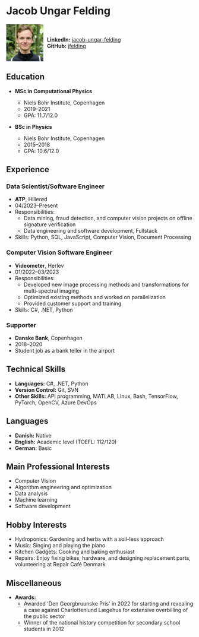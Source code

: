 <h1>Jacob Ungar Felding</h1>
<div style="display: flex; align-items: center;">
  <img src="picture.jpeg" alt="Profile Picture" width="100" />
  <div style="margin-left: 10px; flex-grow: 1;">
    <strong>LinkedIn:</strong> <a href="https://www.linkedin.com/in/jacob-ungar-felding/">jacob-ungar-felding</a><br>
    <strong>GitHub:</strong> <a href="https://github.com/jfelding">jfelding</a>
  </div>
</div>


## Education
- **MSc in Computational Physics**
  - Niels Bohr Institute, Copenhagen
  - 2019–2021
  - GPA: 11.7/12.0
  
- **BSc in Physics**
  - Niels Bohr Institute, Copenhagen
  - 2015–2018
  - GPA: 10.6/12.0

## Experience
### Data Scientist/Software Engineer
- **ATP**, Hillerød
- 04/2023–Present
- Responsibilities:
  - Data mining, fraud detection, and computer vision projects on offline signature verification
  - Data engineering and software development, Fullstack
- Skills: Python, SQL, JavaScript, Computer Vision, Document Processing

### Computer Vision Software Engineer
- **Videometer**, Herlev
- 01/2022–03/2023
- Responsibilities:
  - Developed new image processing methods and transformations for multi-spectral imaging
  - Optimized existing methods and worked on parallelization
  - Provided customer support and training
- Skills: C#, .NET, Python

### Supporter
- **Danske Bank**, Copenhagen
- 2018–2020
- Student job as a bank teller in the airport

## Technical Skills
- **Languages:** C#, .NET, Python
- **Version Control:** Git, SVN
- **Other Skills:** API programming, MATLAB, Linux, Bash, TensorFlow, PyTorch, OpenCV, Azure DevOps

## Languages
- **Danish:** Native
- **English:** Academic level (TOEFL: 112/120)
- **German:** Basic

## Main Professional Interests
- Computer Vision
- Algorithm engineering and optimization
- Data analysis
- Machine learning
- Software development

## Hobby Interests
- Hydroponics: Gardening and herbs with a soil-less approach
- Music: Singing and playing the piano
- Kitchen Gadgets: Cooking and baking enthusiast
- Repairs: Enjoy fixing bikes, hardware, and designing replacement parts, volunteering at Repair Café Denmark

## Miscellaneous
- **Awards:**
  - Awarded 'Den Georgbruunske Pris' in 2022 for starting and revealing a case against Charlottenlund Lægehus for extensive overbilling of the public sector
  - Winner of the national history competition for secondary school students in 2012

